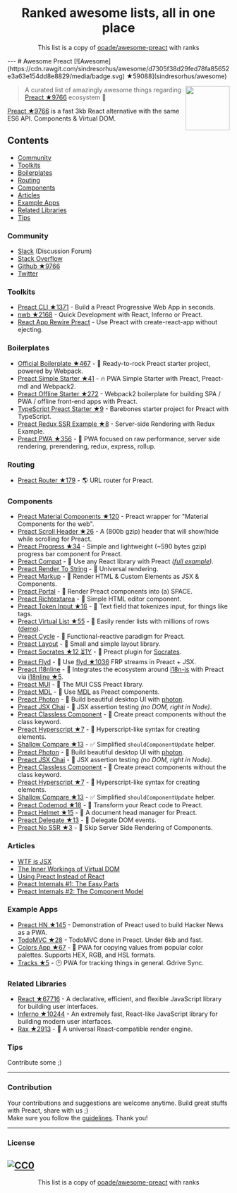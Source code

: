 <h1 align="center">
Ranked awesome lists, all in one place
</h1>
<p align="center">
	This list is a copy of <a href="ooade/awesome-preact">ooade/awesome-preact</a> with ranks
</p>
---
# Awesome Preact [![Awesome](https://cdn.rawgit.com/sindresorhus/awesome/d7305f38d29fed78fa85652e3a63e154dd8e8829/media/badge.svg) ★59088](sindresorhus/awesome)

[<img src="https://rawgit.com/ooade/awesome-preact/master/preact-logo.svg" align="right" width="100">](https://preactjs.com)

> A curated list of amazingly awesome things regarding [Preact ★9766](developit/preact) ecosystem :star2:

[Preact ★9766](developit/preact) is a fast 3kb React alternative with the same ES6 API. Components & Virtual DOM.

## Contents
- [Community](#community)
- [Toolkits](#toolkits)
- [Boilerplates](#boilerplates)
- [Routing](#routing)
- [Components](#components)
- [Articles](#articles)
- [Example Apps](#example-apps)
- [Related Libraries](#related-libraries)
- [Tips](#tips)

### Community
- [Slack](https://preact-slack.now.sh) (Discussion Forum)
- [Stack Overflow](https://stackoverflow.com/questions/tagged/preact)
- [Github ★9766](developit/preact)
- [Twitter](https://twitter.com/preactjs)

### Toolkits
- [Preact CLI ★1371](developit/preact-cli) - Build a Preact Progressive Web App in seconds.
- [nwb ★2168](insin/nwb) - Quick Development with React, Inferno or Preact.
- [React App Rewire Preact](https://github.com/timarney/react-app-rewired/tree/master/packages/react-app-rewire-preact) - Use Preact with create-react-app without ejecting.

### Boilerplates
- [Official Boilerplate ★467](developit/preact-boilerplate) - :guitar: Ready-to-rock Preact starter project, powered by Webpack.
- [Preact Simple Starter ★41](ooade/PreactSimpleStarter) - :fire: PWA Simple Starter with Preact, Preact-mdl and Webpack2.
- [Preact Offline Starter ★272](lukeed/preact-starter) - Webpack2 boilerplate for building SPA / PWA / offline front-end apps with Preact.
- [TypeScript Preact Starter ★9](nickytonline/ts-preact-starter) - Barebones starter project for Preact with TypeScript.
- [Preact Redux SSR Example ★8](csbun/preact-redux-ssr-example) - Server-side Rendering with Redux Example.
- [Preact PWA ★356](ezekielchentnik/preact-pwa) - :hamburger: PWA focused on raw performance, server side rendering, prerendering, redux, express, rollup.

### Routing
- [Preact Router ★179](developit/preact-router) - :earth_americas: URL router for Preact.

### Components
- [Preact Material Components ★120](prateekbh/preact-material-components) - Preact wrapper for "Material Components for the web".
- [Preact Scroll Header ★26](lukeed/preact-scroll-header) - A (800b gzip) header that will show/hide while scrolling for Preact.
- [Preact Progress ★34](lukeed/preact-progress) - Simple and lightweight (~590 bytes gzip) progress bar component for Preact.
- [Preact Compat](https://git.io/preact-compat) - :raised_hands: Use any React library with Preact *([full example](http://git.io/preact-compat-example))*.
- [Preact Render To String](https://git.io/preact-render-to-string) - :page_facing_up: Universal rendering.
- [Preact Markup](https://git.io/preact-markup) - :bookmark_tabs: Render HTML & Custom Elements as JSX & Components.
- [Preact Portal](https://git.io/preact-portal) - :satellite: Render Preact components into (a) SPACE.
- [Preact Richtextarea](https://git.io/preact-richtextarea) - :pencil: Simple HTML editor component.
- [Preact Token Input ★16](developit/preact-token-input) - :bookmark: Text field that tokenizes input, for things like tags.
- [Preact Virtual List ★55](developit/preact-virtual-list) - :card_index: Easily render lists with millions of rows ([demo](https://jsfiddle.net/developit/qqan9pdo/)).
- [Preact Cycle](https://git.io/preact-cycle) - :repeat: Functional-reactive paradigm for Preact.
- [Preact Layout](https://download.github.io/preact-layout/) - :triangular_ruler: Small and simple layout library.
- [Preact Socrates ★12 ⏳1Y](matthewmueller/preact-socrates) - :thought_balloon: Preact plugin for [Socrates](http://github.com/matthewmueller/socrates).
- [Preact Flyd](https://github.com/xialvjun/preact-flyd) - :rowboat: Use [flyd ★1036](paldepind/flyd) FRP streams in Preact + JSX.
- [Preact I18nline](https://github.com/download/preact-i18nline) - :speech_balloon: Integrates the ecosystem around [i18n-js](https://github.com/everydayhero/i18n-js) with Preact via [i18nline ★5](download/i18nline).
- [Preact MUI](https://git.io/v1aVO) - :metal: The MUI CSS Preact library.
- [Preact MDL](https://git.io/preact-mdl) - :white_square_button: Use [MDL](https://getmdl.io) as Preact components.
- [Preact Photon](https://git.io/preact-photon) - :rocket: Build beautiful desktop UI with [photon](http://photonkit.com).
- [Preact JSX Chai](https://git.io/preact-jsx-chai) - :microscope: JSX assertion testing _(no DOM, right in Node)_.
- [Preact Classless Component](https://github.com/ld0rman/preact-classless-component) - :tophat: Create preact components without the class keyword.
- [Preact Hyperscript ★7](queckezz/preact-hyperscript) - :hammer: Hyperscript-like syntax for creating elements.
- [Shallow Compare ★13](tkh44/shallow-compare) - :white_check_mark: Simplified `shouldComponentUpdate` helper.
- [Preact Photon](https://git.io/preact-photon) - :rocket: Build beautiful desktop UI with [photon](http://photonkit.com).
- [Preact JSX Chai](https://git.io/preact-jsx-chai) - :microscope: JSX assertion testing _(no DOM, right in Node)_.
- [Preact Classless Component](https://github.com/ld0rman/preact-classless-component) - :tophat: Create preact components without the class keyword.
- [Preact Hyperscript ★7](queckezz/preact-hyperscript) - :hammer: Hyperscript-like syntax for creating elements.
- [Shallow Compare ★13](tkh44/shallow-compare) - :white_check_mark: Simplified `shouldComponentUpdate` helper.
- [Preact Codemod ★18](vutran/preact-codemod) - :shaved_ice: Transform your React code to Preact.
- [Preact Helmet ★15](download/preact-helmet) - :construction_worker: A document head manager for Preact.
- [Preact Delegate ★13](NekR/preact-delegate) - :necktie: Delegate DOM events.
- [Preact No SSR ★3](gufsky/preact-no-ssr) - :page_facing_up: Skip Server Side Rendering of Components.

### Articles
- [WTF is JSX](https://jasonformat.com/wtf-is-jsx/)
- [The Inner Workings of Virtual DOM](https://medium.com/@rajaraodv/the-inner-workings-of-virtual-dom-666ee7ad47cf)
- [Using Preact Instead of React](https://medium.com/@rajaraodv/using-preact-instead-of-react-70f40f53107c)
- [Preact Internals #1: The Easy Parts](https://medium.com/@asolove/preact-internals-1-the-easy-parts-3a081fa36205#.twnc3doig)
- [Preact Internals #2: The Component Model](https://medium.com/@asolove/preact-internals-2-the-component-model-36a05e32957b#.8zyec2y9v)

### Example Apps
- [Preact HN ★145](kristoferbaxter/preact-hn) - Demonstration of Preact used to build Hacker News as a PWA.
- [TodoMVC ★28](developit/preact-todomvc) - TodoMVC done in Preact. Under 6kb and fast.
- [Colors App ★67](lukeed/colors-app) - :art: PWA for copying values from popular color palettes. Supports HEX, RGB, and HSL formats.
- [Tracks ★5](jordic/tracks_preact) - :clock2: PWA for tracking things in general. Gdrive Sync.

### Related Libraries
- [React ★67716](facebook/react) - A declarative, efficient, and flexible JavaScript library for building user interfaces.
- [Inferno ★10244](infernojs/inferno) - An extremely fast, React-like JavaScript library for building modern user interfaces.
- [Rax ★2913](alibaba/rax) - :tophat: A universal React-compatible render engine.

### Tips
Contribute some ;)

---
### Contribution
Your contributions and suggestions are welcome anytime. Build great stuffs with Preact, share with us ;) <br/>
Make sure you follow the [guidelines](https://github.com/ooade/awesome-preact/blob/master//contributing.md). Thank you!

---
### License
[![CC0](http://mirrors.creativecommons.org/presskit/buttons/88x31/svg/cc-zero.svg)](http://creativecommons.org/publicdomain/zero/1.0/)
---
<p align="center">
	This list is a copy of <a href="ooade/awesome-preact">ooade/awesome-preact</a> with ranks
</p>
